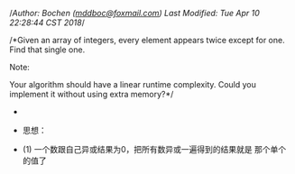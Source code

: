 /*Author: Bochen (mddboc@foxmail.com)
Last Modified: Tue Apr 10 22:28:44 CST 2018*/

/*Given an array of integers, every element appears twice except for one. Find that single one.

 Note:
 
 Your algorithm should have a linear runtime complexity. Could you implement it without using extra memory?*/


 
* 
* 思想：

* (1) 一个数跟自己异或结果为0，把所有数异或一遍得到的结果就是 那个单个的值了